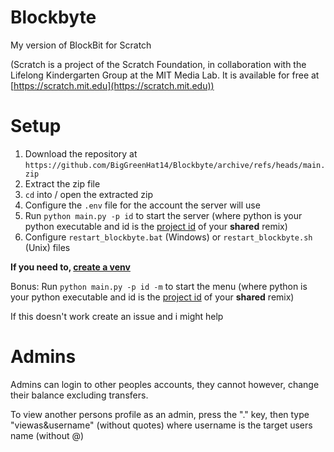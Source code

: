 # Blockbyte
My version of BlockBit for Scratch


(Scratch is a project of the Scratch Foundation, in collaboration with the Lifelong Kindergarten Group at the MIT Media Lab. It is available for free at [https://scratch.mit.edu](https://scratch.mit.edu))

# Setup
1. Download the repository at `https://github.com/BigGreenHat14/Blockbyte/archive/refs/heads/main.zip`
2. Extract the zip file
3. `cd` into / open the extracted zip
4. Configure the `.env` file for the account the server will use 
5. Run `python main.py -p id` to start the server (where python is your python executable and id is the [project id](https://github.com/BigGreenHat14/Blockbyte/wiki/How-to-get-project-id) of your **shared** remix)
6. Configure `restart_blockbyte.bat` (Windows) or `restart_blockbyte.sh` (Unix) files

**If you need to, [create a venv](https://www.w3schools.com/python/python_virtualenv.asp)**

Bonus:
Run `python main.py -p id -m` to start the menu (where python is your python executable and id is the [project id](https://github.com/BigGreenHat14/Blockbyte/wiki/How-to-get-project-id) of your **shared** remix)

If this doesn't work create an issue and i might help

# Admins
Admins can login to other peoples accounts, they cannot however, change their balance excluding transfers.

To view another persons profile as an admin, press the "." key, then type "viewas&username" (without quotes) where username is the target users name (without @)
